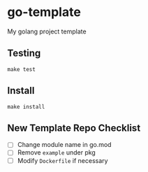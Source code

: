 # go-template
My golang project template


## Testing

`make test`

## Install

`make install`

## New Template Repo Checklist
- [ ] Change module name in go.mod
- [ ] Remove `example` under pkg
- [ ] Modify `Dockerfile` if necessary